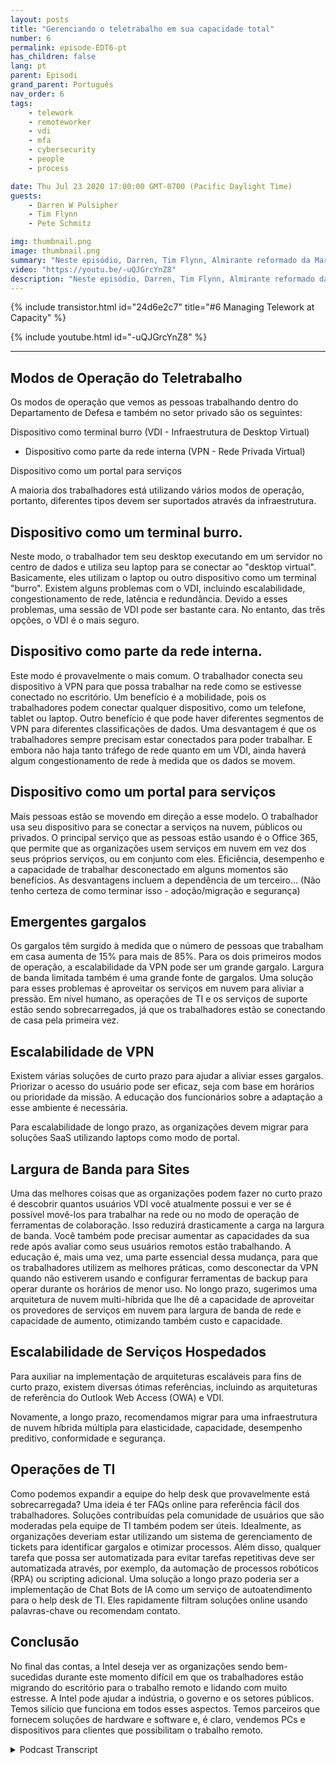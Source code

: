 ```yaml
---
layout: posts
title: "Gerenciando o teletrabalho em sua capacidade total"
number: 6
permalink: episode-EDT6-pt
has_children: false
lang: pt
parent: Episodi
grand_parent: Português
nav_order: 6
tags:
    - telework
    - remoteworker
    - vdi
    - mfa
    - cybersecurity
    - people
    - process

date: Thu Jul 23 2020 17:00:00 GMT-0700 (Pacific Daylight Time)
guests:
    - Darren W Pulsipher
    - Tim Flynn
    - Pete Schmitz

img: thumbnail.png
image: thumbnail.png
summary: "Neste episódio, Darren, Tim Flynn, Almirante reformado da Marinha, e Pete Schmitz, Executivo de Contas da Marinha da Intel, falam sobre como gerenciar o crescimento explosivo de trabalhadores remotos devido à pandemia de Covid-19. Discutimos os diferentes modos que os trabalhadores podem usar para trabalhar remotamente e ainda assim serem produtivos: dispositivo como um terminal burro, dispositivo como parte da rede interna e dispositivo como um portal para serviços. Compreender esses modos de operação pode ajudar a encontrar gargalos que podem prejudicar a eficácia da sua equipe."
video: "https://youtu.be/-uQJGrcYnZ8"
description: "Neste episódio, Darren, Tim Flynn, Almirante reformado da Marinha, e Pete Schmitz, Executivo de Contas da Marinha da Intel, falam sobre como gerenciar o crescimento explosivo de trabalhadores remotos devido à pandemia de Covid-19. Discutimos os diferentes modos que os trabalhadores podem usar para trabalhar remotamente e ainda assim serem produtivos: dispositivo como um terminal burro, dispositivo como parte da rede interna e dispositivo como um portal para serviços. Compreender esses modos de operação pode ajudar a encontrar gargalos que podem prejudicar a eficácia da sua equipe."
---
```


<div>
{% include transistor.html id="24d6e2c7" title="#6 Managing Telework at Capacity" %}

{% include youtube.html id="-uQJGrcYnZ8" %}
</div>

---

## Modos de Operação do Teletrabalho

Os modos de operação que vemos as pessoas trabalhando dentro do Departamento de Defesa e também no setor privado são os seguintes:

Dispositivo como terminal burro (VDI - Infraestrutura de Desktop Virtual)

* Dispositivo como parte da rede interna (VPN - Rede Privada Virtual)

Dispositivo como um portal para serviços

A maioria dos trabalhadores está utilizando vários modos de operação, portanto, diferentes tipos devem ser suportados através da infraestrutura.

## Dispositivo como um terminal burro.

Neste modo, o trabalhador tem seu desktop executando em um servidor no centro de dados e utiliza seu laptop para se conectar ao "desktop virtual". Basicamente, eles utilizam o laptop ou outro dispositivo como um terminal "burro". Existem alguns problemas com o VDI, incluindo escalabilidade, congestionamento de rede, latência e redundância. Devido a esses problemas, uma sessão de VDI pode ser bastante cara. No entanto, das três opções, o VDI é o mais seguro.

## Dispositivo como parte da rede interna.

Este modo é provavelmente o mais comum. O trabalhador conecta seu dispositivo à VPN para que possa trabalhar na rede como se estivesse conectado no escritório. Um benefício é a mobilidade, pois os trabalhadores podem conectar qualquer dispositivo, como um telefone, tablet ou laptop. Outro benefício é que pode haver diferentes segmentos de VPN para diferentes classificações de dados. Uma desvantagem é que os trabalhadores sempre precisam estar conectados para poder trabalhar. E embora não haja tanto tráfego de rede quanto em um VDI, ainda haverá algum congestionamento de rede à medida que os dados se movem.

## Dispositivo como um portal para serviços

Mais pessoas estão se movendo em direção a esse modelo. O trabalhador usa seu dispositivo para se conectar a serviços na nuvem, públicos ou privados. O principal serviço que as pessoas estão usando é o Office 365, que permite que as organizações usem serviços em nuvem em vez dos seus próprios serviços, ou em conjunto com eles. Eficiência, desempenho e a capacidade de trabalhar desconectado em alguns momentos são benefícios. As desvantagens incluem a dependência de um terceiro... (Não tenho certeza de como terminar isso - adoção/migração e segurança)

## Emergentes gargalos

Os gargalos têm surgido à medida que o número de pessoas que trabalham em casa aumenta de 15% para mais de 85%. Para os dois primeiros modos de operação, a escalabilidade da VPN pode ser um grande gargalo. Largura de banda limitada também é uma grande fonte de gargalos. Uma solução para esses problemas é aproveitar os serviços em nuvem para aliviar a pressão. Em nível humano, as operações de TI e os serviços de suporte estão sendo sobrecarregados, já que os trabalhadores estão se conectando de casa pela primeira vez.

## Escalabilidade de VPN

Existem várias soluções de curto prazo para ajudar a aliviar esses gargalos. Priorizar o acesso do usuário pode ser eficaz, seja com base em horários ou prioridade da missão. A educação dos funcionários sobre a adaptação a esse ambiente é necessária.

Para escalabilidade de longo prazo, as organizações devem migrar para soluções SaaS utilizando laptops como modo de portal.

## Largura de Banda para Sites

Uma das melhores coisas que as organizações podem fazer no curto prazo é descobrir quantos usuários VDI você atualmente possui e ver se é possível movê-los para trabalhar na rede ou no modo de operação de ferramentas de colaboração. Isso reduzirá drasticamente a carga na largura de banda. Você também pode precisar aumentar as capacidades da sua rede após avaliar como seus usuários remotos estão trabalhando. A educação é, mais uma vez, uma parte essencial dessa mudança, para que os trabalhadores utilizem as melhores práticas, como desconectar da VPN quando não estiverem usando e configurar ferramentas de backup para operar durante os horários de menor uso. No longo prazo, sugerimos uma arquitetura de nuvem multi-híbrida que lhe dê a capacidade de aproveitar os provedores de serviços em nuvem para largura de banda de rede e capacidade de aumento, otimizando também custo e capacidade.

## Escalabilidade de Serviços Hospedados

Para auxiliar na implementação de arquiteturas escaláveis para fins de curto prazo, existem diversas ótimas referências, incluindo as arquiteturas de referência do Outlook Web Access (OWA) e VDI.

Novamente, a longo prazo, recomendamos migrar para uma infraestrutura de nuvem híbrida múltipla para elasticidade, capacidade, desempenho preditivo, conformidade e segurança.

## Operações de TI

Como podemos expandir a equipe do help desk que provavelmente está sobrecarregada? Uma ideia é ter FAQs online para referência fácil dos trabalhadores. Soluções contribuídas pela comunidade de usuários que são moderadas pela equipe de TI também podem ser úteis. Idealmente, as organizações deveriam estar utilizando um sistema de gerenciamento de tickets para identificar gargalos e otimizar processos. Além disso, qualquer tarefa que possa ser automatizada para evitar tarefas repetitivas deve ser automatizada através, por exemplo, da automação de processos robóticos (RPA) ou scripting adicional. Uma solução a longo prazo poderia ser a implementação de Chat Bots de IA como um serviço de autoatendimento para o help desk de TI. Eles rapidamente filtram soluções online usando palavras-chave ou recomendam contato.

## Conclusão

No final das contas, a Intel deseja ver as organizações sendo bem-sucedidas durante este momento difícil em que os trabalhadores estão migrando do escritório para o trabalho remoto e lidando com muito estresse. A Intel pode ajudar a indústria, o governo e os setores públicos. Temos silício que funciona em todos esses aspectos. Temos parceiros que fornecem soluções de hardware e software e, é claro, vendemos PCs e dispositivos para clientes que possibilitam o trabalho remoto.



<details>
<summary> Podcast Transcript </summary>

<p></p>

</details>
